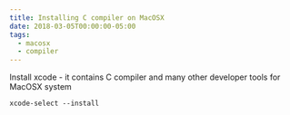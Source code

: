 ```yaml
---
title: Installing C compiler on MacOSX
date: 2018-03-05T00:00:00-05:00
tags:
  - macosx
  - compiler
---
```


Install xcode - it contains C compiler and many other developer tools for MacOSX system

    xcode-select --install
